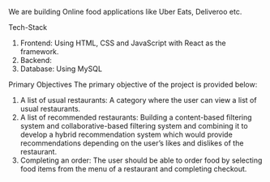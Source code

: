 We are building Online food applications like Uber Eats, Deliveroo etc.

Tech-Stack
1. Frontend: Using HTML, CSS and JavaScript with React as the framework.
2. Backend: 
3. Database: Using MySQL

Primary Objectives
The primary objective of the project is provided below:
1. A list of usual restaurants: A category where the user can view a list of usual restaurants.
2. A list of recommended restaurants: Building a content-based filtering system and
collaborative-based filtering system and combining it to develop a hybrid
recommendation system which would provide recommendations depending on the user’s likes
and dislikes of the restaurant.
3. Completing an order: The user should be able to order food by selecting food items from
the menu of a restaurant and completing checkout.
